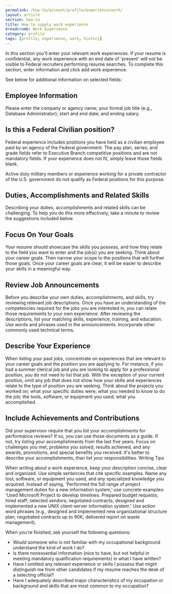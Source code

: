 ```yaml
---
permalink: /how-to/account/profile/experience/work/
layout: article
section: how-to
title: How to supply work experience
breadcrumb: Work Experience
category: profile
tags: [profile, experience, work, history]
---
```


In this section you'll enter your relevant work experiences. If your resume is confidential, any work experience with an end date of 'present' will not be visible to Federal recruiters performing resume searches. To complete this section, enter information and click add work experience.

See below for additional information on selected fields:

## Employee Information

Please enter the company or agency name; your formal job title (e.g., Database Administrator); start and end date; and ending salary.

## Is this a Federal Civilian position?

Federal experience includes positions you have held as a civilian employee paid by an agency of the Federal government. The pay plan, series, and grade fields refer to Executive Branch <span data-term="Competitive Position">competitive positions</span> and are not mandatory fields. If your experience does not fit, simply leave those fields blank.

Active duty military members or experience working for a private contractor of the U.S. government do not qualify as Federal positions for this purpose.

## Duties, Accomplishments and Related Skills

Describing your duties, accomplishments and related skills can be challenging. To help you do this more effectively, take a minute to review the suggestions included below.

## Focus On Your Goals

Your resume should showcase the skills you possess, and how they relate to the field you want to enter and the job(s) you are seeking. Think about your career goals. Then narrow your scope to the positions that will further those goals. Once your career goals are clear, it will be easier to describe your skills in a meaningful way.

## Review Job Announcements

Before you describe your own duties, accomplishments, and skills, try reviewing relevant job descriptions. Once you have an understanding of the competencies required for the jobs you are interested in, you can relate those requirements to your own experience. After reviewing the descriptions, list your matching skills, experience, training, and education. Use words and phrases used in the announcements. Incorporate other commonly used technical terms.

## Describe Your Experience

When listing your past jobs, concentrate on experiences that are relevant to your career goals and the position you are applying to. For instance, if you had a summer clerical job and you are looking to apply for a professional position, you do not need to list that job. With the exception of your current position, omit any job that does not show how your skills and experiences relate to the type of position you are seeking. Think about the projects you worked on; what your specific duties were; what you needed to know to do the job; the tools, software, or equipment you used; what you accomplished.

## Include Achievements and Contributions

Did your supervisor require that you list your accomplishments for performance reviews? If so, you can use those documents as a guide. If not, try listing your accomplishments from the last five years. Focus on challenges you met, problems you solved, results achieved, and any awards, promotions, and special benefits you received. It's better to describe your accomplishments, than list your responsibilities. Writing Tips

When writing about a work experience, keep your description concise, clear and organized. Use simple sentences that cite specific examples. Name any tool, software, or equipment you used, and any specialized knowledge you acquired. Instead of saying, 'Performed the full range of project management duties for a new information system,' use concrete examples: 'Used Microsoft Project to develop timelines. Prepared budget requests; hired staff; selected vendors; negotiated contracts; designed and implemented a new UNIX client-server information system.' Use action word phrases (e.g., designed and implemented new organizational structure plan; negotiated contracts up to 90K; delivered report on waste management).

When you're finished, ask yourself the following questions:

* Would someone who is not familiar with my occupational background understand the kind of work I do?
* Is there nonessential information (nice to have, but not helpful in meeting mandatory qualification requirements) in what I have written?
* Have I omitted any relevant experience or skills I possess that might distinguish me from other candidates if my resume reaches the desk of a selecting official?
* Have I adequately described major characteristics of my occupation or background and skills that are most common to my occupation?
